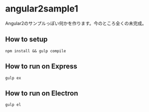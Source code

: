 # angular2sample1
Angular2のサンプルっぽい何かを作ります。今のところ全くの未完成。


## How to setup
```
npm install && gulp compile
```

## How to run on Express
```
gulp ex
```

## How to run on Electron
```
gulp el
```
